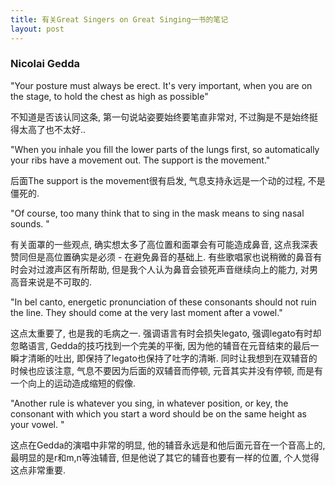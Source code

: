 ```yaml
---
title: 有关Great Singers on Great Singing一书的笔记
layout: post
---
```


### Nicolai Gedda

"Your posture must always be erect. It's very important, when you are on the stage, to hold the chest as high as possible"

不知道是否该认同这条, 第一句说站姿要始终要笔直非常对, 不过胸是不是始终挺得太高了也不太好..

"When you inhale you fill the lower parts of the lungs first, so automatically your ribs have a movement out. The support is the movement."

后面The support is the movement很有启发, 气息支持永远是一个动的过程, 不是僵死的.

"Of course, too many think that to sing in the mask means to sing nasal sounds. "

有关面罩的一些观点, 确实想太多了高位置和面罩会有可能造成鼻音, 这点我深表赞同但是高位置确实是必须 - 在避免鼻音的基础上. 有些歌唱家也说稍微的鼻音有时会对过渡声区有所帮助, 但是我个人认为鼻音会锁死声音继续向上的能力, 对男高音来说是不可取的. 

"In bel canto, energetic pronunciation of these consonants should not ruin the line. They should come at the very last moment after a vowel."

这点太重要了, 也是我的毛病之一. 强调语言有时会损失legato, 强调legato有时却忽略语言, Gedda的技巧找到一个完美的平衡, 因为他的辅音在元音结束的最后一瞬才清晰的吐出, 即保持了legato也保持了吐字的清晰. 同时让我想到在双辅音的时候也应该注意, 气息不要因为后面的双辅音而停顿, 元音其实并没有停顿, 而是有一个向上的运动造成缩短的假像.

"Another rule is whatever you sing, in whatever position, or key, the consonant with which you start a word should be on the same height as your vowel. "

这点在Gedda的演唱中非常的明显, 他的辅音永远是和他后面元音在一个音高上的, 最明显的是r和m,n等浊辅音, 但是他说了其它的辅音也要有一样的位置, 个人觉得这点非常重要.
